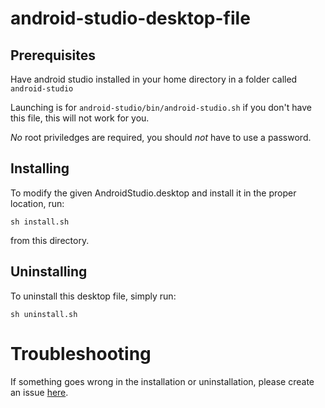 # android-studio-desktop-file

## Prerequisites

Have android studio installed in your home directory in a folder called `android-studio`

Launching is for `android-studio/bin/android-studio.sh` if you don't have this file, this will not work for you.

*No* root priviledges are required, you should _not_ have to use a password.

## Installing

To modify the given AndroidStudio.desktop and install it in the proper location, run:

```
sh install.sh
```

from this directory.

## Uninstalling

To uninstall this desktop file, simply run:

```
sh uninstall.sh
```

# Troubleshooting

If something goes wrong in the installation or uninstallation, please create an issue [here](https://github.com/JackKenney/android-studio-desktop-file/issues).
